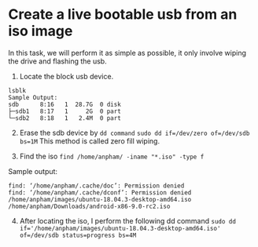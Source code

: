 # Create a live bootable usb from an iso image
In this task, we will perform it as simple as possible, it only involve wiping the drive and flashing the usb.

1. Locate the block usb device.
```
lsblk
Sample Output:
sdb      8:16   1  28.7G  0 disk 
├─sdb1   8:17   1     2G  0 part                                                                                             
└─sdb2   8:18   1   2.4M  0 part
```

2. Erase the sdb device by `dd command`
`sudo dd if=/dev/zero of=/dev/sdb bs=1M`
This method is called zero fill wiping.

3. Find the iso 
`find /home/anpham/ -iname "*.iso" -type f`

Sample output:
```
find: ‘/home/anpham/.cache/doc’: Permission denied
find: ‘/home/anpham/.cache/dconf’: Permission denied
/home/anpham/images/ubuntu-18.04.3-desktop-amd64.iso
/home/anpham/Downloads/android-x86-9.0-rc2.iso
```
4. After locating the iso, I perform the following dd command
`sudo dd if='/home/anpham/images/ubuntu-18.04.3-desktop-amd64.iso' of=/dev/sdb status=progress bs=4M` 


